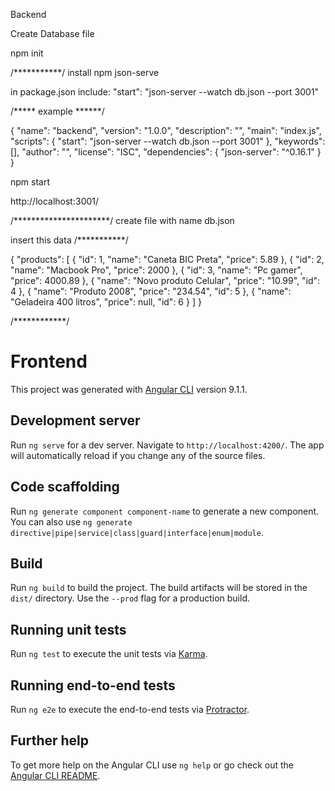 Backend

Create Database file

npm init

/***********/
install npm json-serve

in package.json  include: "start": "json-server --watch db.json --port 3001"


/***** example ******/ 

{ "name": "backend", "version": "1.0.0", "description": "", "main": "index.js", "scripts": { "start": "json-server --watch db.json --port 3001" }, "keywords": [], "author": "", "license": "ISC", "dependencies": { "json-server": "^0.16.1" } }

npm start

http://localhost:3001/

/**********************/
create file with name db.json

insert this data
/***********/

{ "products": [ { "id": 1, "name": "Caneta BIC Preta", "price": 5.89 }, { "id": 2, "name": "Macbook Pro", "price": 2000 }, { "id": 3, "name": "Pc gamer", "price": 4000.89 }, { "name": "Novo produto Celular", "price": "10.99", "id": 4 }, { "name": "Produto 2008", "price": "234.54", "id": 5 }, { "name": "Geladeira 400 litros", "price": null, "id": 6 } ] }

/************/

# Frontend

This project was generated with [Angular CLI](https://github.com/angular/angular-cli) version 9.1.1.

## Development server

Run `ng serve` for a dev server. Navigate to `http://localhost:4200/`. The app will automatically reload if you change any of the source files.

## Code scaffolding

Run `ng generate component component-name` to generate a new component. You can also use `ng generate directive|pipe|service|class|guard|interface|enum|module`.

## Build

Run `ng build` to build the project. The build artifacts will be stored in the `dist/` directory. Use the `--prod` flag for a production build.

## Running unit tests

Run `ng test` to execute the unit tests via [Karma](https://karma-runner.github.io).

## Running end-to-end tests

Run `ng e2e` to execute the end-to-end tests via [Protractor](http://www.protractortest.org/).

## Further help

To get more help on the Angular CLI use `ng help` or go check out the [Angular CLI README](https://github.com/angular/angular-cli/blob/master/README.md).
